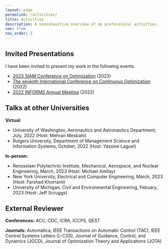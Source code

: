 ```yaml
---
layout: page
permalink: /activities/
title: Activities
description: A nonexhaustive overview of my professional activities.
nav: true
nav_order: 3
---
```


Invited Presentations
------
I have been invited to present my work in the following events.

- [2023 SIAM Conference on Optimization](https://www.siam.org/conferences/cm/conference/op23) (2023)
- [The seventh International Conference on Continuous Optimization](https://iccopt2022.lehigh.edu) (2022)
- [2022 INFORMS Annual Meeting](https://meetings.informs.org/wordpress/indianapolis2022/) (2022)


Talks at other Universities
------
**Virtual:** 
- University of Washington, Aeronautics and Astronautics Department, July, 2022 (Host: Mehran Mesbahi)
- Rutgers University, Department of Management  Science and Information Systems, October, 2022 (Host: Yassine Laguel)

**In-person:** 
- Rensselaer Polytechnic Institute, Mechanical, Aerospace, and Nuclear Engineering, March, 2023 (Host: Michael Amitay)
- New York University, Electrical and Computer Engineering, March, 2023 (Host: Farshad Khorrami)
- University of Michigan, Civil and Environmental Engineering, Febuary, 2023 (Host: Jeff Scruggs)


External Reviewer
------
**Conferences:** ACC, CDC, ICRA, ICCPS, QEST

**Journals:** Automatica, IEEE Transactions on Automatic Control (TAC), IEEE Control Systems Letters (L-CSS), Journal of Guidance, Control, and Dynamics (JGCD), Journal of Optimization Theory and Applications (JOTA)
